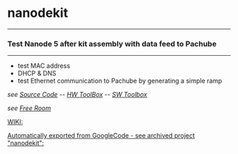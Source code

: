 # nanodekit
---


### Test Nanode 5 after kit assembly with data feed to Pachube ###


---


  * test MAC address
  * DHCP & DNS
  * test Ethernet communication to Pachube by generating a simple ramp

_see [Source Code](https://github.com/ThierryBrunet/nanodekit/blob/master/NanodeKit.ino)  --  [HW ToolBox](https://github.com/ThierryBrunet/nanodekit/blob/wiki/ToolBox.md)  --  [SW Toolbox](https://github.com/ThierryBrunet/nanodekit/blob/wiki/swtoolbox.md)_

_see [Free Room](https://pachube.com/feeds/40451)_


[WIKI: ](https://github.com/ThierryBrunet/nanodekit/tree/wiki)

[Automatically exported from GoogleCode - see archived project "nanodekit": ](https://code.google.com/archive/p/nanodekit/)
